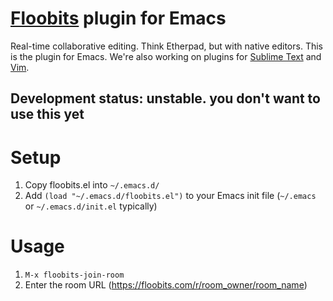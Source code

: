 # [Floobits](https://floobits.com/) plugin for Emacs

Real-time collaborative editing. Think Etherpad, but with native editors. This is the plugin for Emacs. We're also working on plugins for [Sublime Text](https://github.com/Floobits/sublime-text-2-plugin) and [Vim](https://github.com/Floobits/vim-plugin).

## Development status: unstable. you don't want to use this yet

# Setup

1. Copy floobits.el into `~/.emacs.d/`
1. Add `(load "~/.emacs.d/floobits.el")` to your Emacs init file (`~/.emacs` or `~/.emacs.d/init.el` typically)

# Usage

1. `M-x floobits-join-room`
1. Enter the room URL (https://floobits.com/r/room_owner/room_name)
